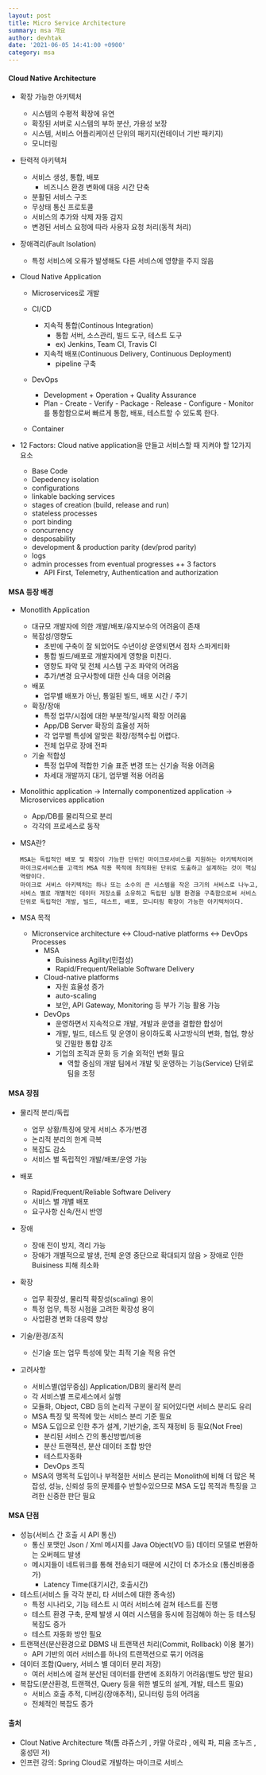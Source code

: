 ```yaml
---
layout: post
title: Micro Service Architecture
summary: msa 개요
author: devhtak
date: '2021-06-05 14:41:00 +0900'
category: msa
---
```


#### Cloud Native Architecture

- 확장 가능한 아키텍처
  - 시스템의 수평적 확장에 유연
  - 확장된 서버로 시스템의 부하 분산, 가용성 보장
  - 시스템, 서비스 어플리케이션 단위의 패키지(컨테이너 기반 패키지)
  - 모니터링

- 탄력적 아키텍처
  - 서비스 생성, 통합, 배포
    - 비즈니스 환경 변화에 대응 시간 단축
  - 분활된 서비스 구조
  - 무상태 통신 프로토콜
  - 서비스의 추가와 삭제 자동 감지
  - 변경된 서비스 요청에 따라 사용자 요청 처리(동적 처리)

- 장애격리(Fault Isolation)
  - 특정 서비스에 오류가 발생해도 다른 서비스에 영향을 주지 않음

- Cloud Native Application
  - Microservices로 개발
  
  - CI/CD
    - 지속적 통합(Continous Integration)
      - 통합 서버, 소스관리, 빌드 도구, 테스트 도구 
      - ex) Jenkins, Team CI, Travis CI
    - 지속적 배포(Continuous Delivery, Continuous Deployment)
      - pipeline 구축
      
  - DevOps
    - Development + Operation + Quality Assurance
    - Plan - Create - Verify - Package - Release - Configure - Monitor를 통합함으로써 빠르게 통합, 배포, 테스트할 수 있도록 한다.
    
  - Container

- 12 Factors: Cloud native application을 만들고 서비스할 때 지켜야 할 12가지 요소
  - Base Code
  - Depedency isolation
  - configurations
  - linkable backing services
  - stages of creation (build, release and run)
  - stateless processes
  - port binding
  - concurrency
  - desposability
  - development & production parity (dev/prod parity)
  - logs
  - admin processes from eventual progresses
  ++ 3 factors
    - API First, Telemetry, Authentication and authorization
    
#### MSA 등장 배경

- Monotlith Application
  - 대규모 개발자에 의한 개발/배포/유지보수의 어려움이 존재
  - 복잡성/영향도
    - 초반에 구축이 잘 되었어도 수년이상 운영되면서 점차 스파게티화
    - 통합 빌드/배포로 개발자에게 영향을 미친다.
    - 영향도 파악 및 전체 시스템 구조 파악의 어려움
    - 추가/변경 요구사항에 대한 신속 대응 어려움
  - 배포
    - 업무별 배포가 아닌, 통일된 빌드, 배포 시간 / 주기
  - 확장/장애
    - 특정 업무/시점에 대한 부분적/일시적 확장 어려움
    - App/DB Server 확장의 효율성 저하
    - 각 업무별 특성에 알맞은 확장/정책수립 어렵다.
    - 전체 업무로 장애 전파
  - 기술 적합성
    - 특정 업무에 적합한 기술 표준 변경 또는 신기술 적용 어려움
    - 차세대 개발까지 대기, 업무별 적용 어려움

- Monolithic application -> Internally componentized application -> Microservices application
  - App/DB를 물리적으로 분리
  - 각각의 프로세스로 동작
  
- MSA란?
  ```
  MSA는 독립적인 배포 및 확장이 가능한 단위인 마이크로서비스를 지원하는 아키텍처이며 마이크로서비스를 고객의 MSA 적용 목적에 최적화된 단위로 도출하고 설계하는 것이 핵심 역량이다.
  마이크로 서비스 아키텍처는 하나 또는 소수의 큰 시스템을 작은 크기의 서비스로 나누고, 서비스 별로 개별적인 데이터 저장소를 소유하고 독립된 실행 환경을 구축함으로써 서비스 단위로 독립적인 개발, 빌드, 테스트, 배포, 모니터링 확장이 가능한 아키텍처이다.
  ```
  
- MSA 목적
  - Micronservice architecture <-> Cloud-native platforms <-> DevOps Processes
    - MSA
      - Buisiness Agility(민첩성)
      - Rapid/Frequent/Reliable Software Delivery
    - Cloud-native platforms
      - 자원 효율성 증가
      - auto-scaling
      - 보안, API Gateway, Monitoring 등 부가 기능 활용 가능
    - DevOps
      - 운영하면서 지속적으로 개발, 개발과 운영을 결합한 합성어
      - 개발, 빌드, 테스트 및 운영이 용이하도록 사고방식의 변화, 협업, 향상 및 긴밀한 통합 강조
      - 기업의 조직과 문화 등 기술 외적인 변화 필요
        - 역할 중심의 개발 팀에서 개발 및 운영하는 기능(Service) 단위로 팀을 조정

#### MSA 장점
  - 물리적 분리/독립
    - 업무 상황/특징에 맞게 서비스 추가/변경
    - 논리적 분리의 한계 극복
    - 복잡도 감소
    - 서비스 별 독립적인 개발/배포/운영 가능
  - 배포
    - Rapid/Frequent/Reliable Software Delivery
    - 서비스 별 개별 배포
    - 요구사항 신속/전시 반영
  - 장애
    - 장애 전이 방지, 격리 가능
    - 장애가 개별적으로 발생, 전체 운영 중단으로 확대되지 않음 > 장애로 인한 Buisiness 피해 최소화
  - 확장
    - 업무 확장성, 물리적 확장성(scaling) 용이
    - 특정 업무, 특정 시점을 고려한 확장성 용이
    - 사업환경 변화 대응력 향상
  - 기술/환경/조직
    - 신기술 또는 업무 특성에 맞는 최적 기술 적용 유연

  - 고려사항
    - 서비스별(업무중심) Application/DB의 물리적 분리
    - 각 서비스별 프로세스에서 실행
    - 모듈화, Object, CBD 등의 논리적 구분이 잘 되어있다면 서비스 분리도 유리
    - MSA 특징 및 목적에 맞는 서비스 분리 기준 필요
    - MSA 도입으로 인한 추가 설계, 기반기술, 조직 재정비 등 필요(Not Free)
      - 분리된 서비스 간의 통신방법/비용 
      - 분산 트랜잭션, 분산 데이터 조합 방안
      - 테스트자동화
      - DevOps 조직
    - MSA의 맹목적 도입이나 부적절한 서비스 분리는 Monolith에 비해 더 많은 복잡성, 성능, 신뢰성 등의 문제를수 반할수있으므로 MSA 도입 목적과 특징을 고려한 신중한 판단 필요

#### MSA 단점
  - 성능(서비스 간 호출 시 API 통신)
    - 통신 포맷인 Json / Xml 메시지를 Java Object(VO 등) 데이터 모델로 변환하는 오버헤드 발생
    - 메시지들이 네트워크를 통해 전송되기 때문에 시간이 더 추가소요 (통신비용증가)
      - Latency Time(대기시간, 호출시간)
  - 테스트(서비스 들 각각 분리, 타 서비스에 대한 종속성)
    - 특정 시나리오, 기능 테스트 시 여러 서비스에 걸쳐 테스트를 진행
    - 테스트 환경 구축, 문제 발생 시 여러 시스템을 동시에 점검해야 하는 등 테스팅 복잡도 증가
    - 테스트 자동화 방안 필요
  - 트랜잭션(분산환경으로 DBMS 내 트랜잭션 처리(Commit, Rollback) 이용 불가)
    - API 기반의 여러 서비스를 하나의 트랜잭션으로 묶기 어려움
  - 데이터 조합(Query, 서비스 별 데이터 분리 저장)
    - 여러 서비스에 걸쳐 분산된 데이터를 한번에 조회하기 어려움(별도 방안 필요)
  - 복잡도(분산환경, 트랜잭션, Query 등을 위한 별도의 설계, 개발, 테스트 필요)
    - 서비스 호출 추적, 디버깅(장애추적), 모니터링 등의 어려움
    - 전체적인 복잡도 증가

#### 출처
- Clout Native Architecture 책(톰 랴쥬스키 , 카말 아로라 , 에릭 파, 피윰 조누즈 , 홍성민 저)
- 인프런 강의: Spring Cloud로 개발하는 마이크로 서비스 
